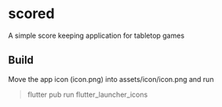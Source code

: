 # scored

A simple score keeping application for tabletop games

## Build

Move the app icon (icon.png) into assets/icon/icon.png and run 
> flutter pub run flutter_launcher_icons
